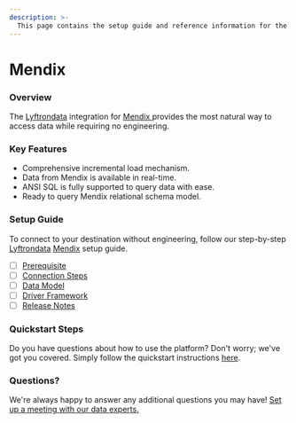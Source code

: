 ```yaml
---
description: >-
  This page contains the setup guide and reference information for the Mendix source connector.
---
```


# Mendix

### Overview

The [Lyftrondata](https://www.lyftrondata.com/) integration for [Mendix](https://www.lyftrondata.com/integration/mendix/)[ ](https://www.lyftrondata.com/integration/mendix/)provides the most natural way to access data while requiring no engineering.

### Key Features

* Comprehensive incremental load mechanism.
* Data from Mendix is available in real-time.&#x20;
* ANSI SQL is fully supported to query data with ease.
* Ready to query Mendix relational schema model.

### Setup Guide

To connect to your destination without engineering, follow our step-by-step [Lyftrondata](https://www.lyftrondata.com/)  [Mendix](https://www.lyftrondata.com/integration/mendix/) setup guide.

* [ ] [Prerequisite](../../finance-analytics/mendix/prerequisite.md)
* [ ] [Connection Steps](../../finance-analytics/mendix/connection-steps.md)
* [ ] [Data Model](../../finance-analytics/mendix/data-model/)
* [ ] [Driver Framework](../../finance-analytics/mendix/driver-framework/)
* [ ] [Release Notes](../../finance-analytics/mendix/release-notes.md)

### Quickstart Steps

Do you have questions about how to use the platform? Don't worry; we've got you covered. Simply follow the quickstart instructions [here](../../../quickstart-steps.md).

### Questions? <a href="#questions" id="questions"></a>

We're always happy to answer any additional questions you may have! [Set up a meeting with our data experts.](https://www.lyftrondata.com/book-a-meeting/)

